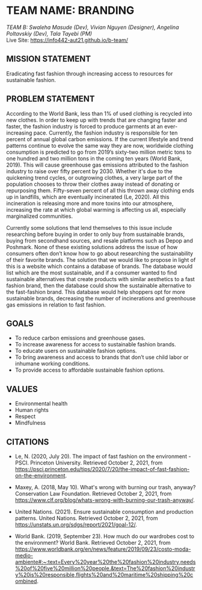 # TEAM NAME: BRANDING

*TEAM B: Swaleha Masude (Dev), Vivian Nguyen (Designer), Angelina Poltavskiy (Dev), Tala Tayebi (PM)*
<br> Live Site: https://info442-aut21.github.io/b-team/

## **MISSION STATEMENT**
Eradicating fast fashion through increasing access to resources for sustainable fashion. 
  
## **PROBLEM STATEMENT**
According to the World Bank, less than 1% of used clothing is recycled into new clothes. In order to keep up with trends that are changing faster and faster, the fashion industry is forced to produce garments at an ever-increasing pace. Currently, the fashion industry is responsible for ten percent of annual global carbon emissions. If the current lifestyle and trend patterns continue to evolve the same way they are now, worldwide clothing consumption is predicted to go from 2019’s sixty-two million metric tons to one hundred and two million tons in the coming ten years (World Bank, 2019). This will cause greenhouse gas emissions attributed to the fashion industry to raise over fifty percent by 2030. Whether it's due to the quickening trend cycles, or outgrowing clothes, a very large part of the population chooses to throw their clothes away instead of donating or repurposing them. Fifty-seven percent of all this thrown away clothing ends up in landfills, which are eventually incinerated (Le, 2020). All this incineration is releasing more and more toxins into our atmosphere, increasing the rate at which global warming is affecting us all, especially marginalized communities. 

Currently some solutions that lend themselves to this issue include researching before buying in order to only buy from sustainable brands, buying from secondhand sources, and resale platforms such as Depop and Poshmark. None of these existing solutions address the issue of how consumers often don’t know how to go about researching the sustainability of their favorite brands. The solution that we would like to propose in light of this is a website which contains a database of brands. The database would list which are the most sustainable, and if a consumer wanted to find sustainable alternatives that create products with similar aesthetics to a fast fashion brand, then the database could show the sustainable alternative to the fast-fashion brand. This database would help shoppers opt for more sustainable brands, decreasing the number of incinerations and greenhouse gas emissions in relation to fast fashion.

## **GOALS**
- To reduce carbon emissions and greenhouse gases.
- To increase awareness for access to sustainable fashion brands. 
- To educate users on sustainable fashion options.
- To bring awareness and access to brands that don’t use child labor or inhumane working conditions. 
- To provide access to affordable sustainable fashion options.


## **VALUES**
- Environmental health
- Human rights 
- Respect
- Mindfulness

## **CITATIONS**
- Le, N. (2020, July 20). The impact of fast fashion on the environment - PSCI. Princeton University. Retrieved October 2, 2021, from https://psci.princeton.edu/tips/2020/7/20/the-impact-of-fast-fashion-on-the-environment.

- Maxey, A. (2018, May 10). What's wrong with burning our trash, anyway? Conservation Law Foundation. Retrieved October 2, 2021, from https://www.clf.org/blog/whats-wrong-with-burning-our-trash-anyway/.

- United Nations. (2021). Ensure sustainable consumption and production patterns. United Nations. Retrieved October 2, 2021, from https://unstats.un.org/sdgs/report/2021/goal-12/.

- World Bank. (2019, September 23). How much do our wardrobes cost to the environment? World Bank. Retrieved October 2, 2021, from https://www.worldbank.org/en/news/feature/2019/09/23/costo-moda-medio-ambiente#:~:text=Every%20year%20the%20fashion%20industry,needs%20of%20five%20million%20people.&text=The%20fashion%20industry%20is%20responsible,flights%20and%20maritime%20shipping%20combined. 


